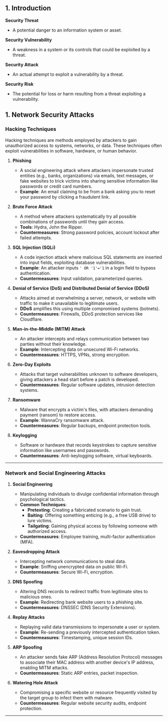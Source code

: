 
## 1. Introduction 

**Security Threat**

- A potential danger to an information system or asset.

**Security Vulnerability**

- A weakness in a system or its controls that could be exploited by a threat.

**Security Attack**

- An actual attempt to exploit a vulnerability by a threat.

**Security Risk**

- The potential for loss or harm resulting from a threat exploiting a vulnerability.


## 1. Network Security Attacks 

### Hacking Techniques

Hacking techniques are methods employed by attackers to gain unauthorized access to systems, networks, or data. These techniques often exploit vulnerabilities in software, hardware, or human behavior.

1. **Phishing**  
   - A social engineering attack where attackers impersonate trusted entities (e.g., banks, organizations) via emails, text messages, or fake websites to trick victims into sharing sensitive information like passwords or credit card numbers.  
   - **Example**: An email claiming to be from a bank asking you to reset your password by clicking a fraudulent link.  

2. **Brute Force Attack**  
   - A method where attackers systematically try all possible combinations of passwords until they gain access.  
   - **Tools**: Hydra, John the Ripper.  
   - **Countermeasures**: Strong password policies, account lockout after failed attempts.  

3. **SQL Injection (SQLi)**  
   - A code injection attack where malicious SQL statements are inserted into input fields, exploiting database vulnerabilities.  
   - **Example**: An attacker inputs `' OR '1'='1` in a login field to bypass authentication.  
   - **Countermeasures**: Input validation, parameterized queries.  

4. **Denial of Service (DoS) and Distributed Denial of Service (DDoS)**  
   - Attacks aimed at overwhelming a server, network, or website with traffic to make it unavailable to legitimate users.  
   - **DDoS** amplifies this using multiple compromised systems (botnets).  
   - **Countermeasures**: Firewalls, DDoS protection services like Cloudflare.  

5. **Man-in-the-Middle (MITM) Attack**  
   - An attacker intercepts and relays communication between two parties without their knowledge.  
   - **Example**: Intercepting data on unsecured Wi-Fi networks.  
   - **Countermeasures**: HTTPS, VPNs, strong encryption.  

6. **Zero-Day Exploits**  
   - Attacks that target vulnerabilities unknown to software developers, giving attackers a head start before a patch is developed.  
   - **Countermeasures**: Regular software updates, intrusion detection systems.  

7. **Ransomware**  
   - Malware that encrypts a victim's files, with attackers demanding payment (ransom) to restore access.  
   - **Example**: WannaCry ransomware attack.  
   - **Countermeasures**: Regular backups, endpoint protection tools.  

8. **Keylogging**  
   - Software or hardware that records keystrokes to capture sensitive information like usernames and passwords.  
   - **Countermeasures**: Anti-keylogging software, virtual keyboards.  

---

### Network and Social Engineering Attacks 

1. **Social Engineering**  
   - Manipulating individuals to divulge confidential information through psychological tactics.  
   - **Common Techniques**:  
     - **Pretexting**: Creating a fabricated scenario to gain trust.  
     - **Baiting**: Offering something enticing (e.g., a free USB drive) to lure victims.  
     - **Tailgating**: Gaining physical access by following someone with authorized access.  
   - **Countermeasures**: Employee training, multi-factor authentication (MFA).  

2. **Eavesdropping Attack**  
   - Intercepting network communications to steal data.  
   - **Example**: Sniffing unencrypted data on public Wi-Fi.  
   - **Countermeasures**: Secure Wi-Fi, encryption.  

3. **DNS Spoofing**  
   - Altering DNS records to redirect traffic from legitimate sites to malicious ones.  
   - **Example**: Redirecting bank website users to a phishing site.  
   - **Countermeasures**: DNSSEC (DNS Security Extensions).  

4. **Replay Attacks**  
   - Replaying valid data transmissions to impersonate a user or system.  
   - **Example**: Re-sending a previously intercepted authentication token.  
   - **Countermeasures**: Timestamping, unique session IDs.  

5. **ARP Spoofing**  
   - An attacker sends fake ARP (Address Resolution Protocol) messages to associate their MAC address with another device's IP address, enabling MITM attacks.  
   - **Countermeasures**: Static ARP entries, packet inspection.  

6. **Watering Hole Attack**  
   - Compromising a specific website or resource frequently visited by the target group to infect them with malware.  
   - **Countermeasures**: Regular website security audits, endpoint protection.  

---

